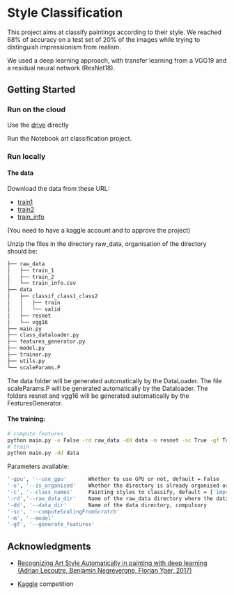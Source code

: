 # Style Classification

This project aims at classify paintings according to their style. We reached 68% of accuracy on a test set of 20% of the images while trying to distinguish impressionism from realism.

We used a deep learning approach, with transfer learning from a VGG19 and a residual neural network (ResNet18).

## Getting Started

### Run on the cloud

Use the [drive](https://drive.google.com/drive/folders/1TxWlhFs9hKlKEzAbL6Mw6PHLIWjCF7-w?usp=sharing) directly

Run the Notebook art classification project.

### Run locally

#### The data
Download the data from these URL:
- [train1](https://www.kaggle.com/c/painter-by-numbers/download/train_1.zip)
- [train2](https://www.kaggle.com/c/painter-by-numbers/download/train_2.zip)
- [train_info](https://www.kaggle.com/c/painter-by-numbers/data/train_info.csv)

(You need to have a kaggle account and to approve the project)

Unzip the files in the directory raw_data, organisation of the directory should be:

```bash
├── raw_data
│   ├── train_1
│   ├── train_2
│   └── train_info.csv
├── data
│   ├── classif_class1_class2
│   │   ├── train
│   │   └── valid
│   ├── resnet
│   └── vgg16
├── main.py
├── class_dataloader.py
├── features_generator.py
├── model.py
├── trainer.py
├── utils.py
└── scaleParams.P
```
 The data folder will be generated automatically by the DataLoader.
 The file scaleParams.P will be generated automatically by the Dataloader.
 The folders resnet and vgg16 will be generated automatically by the FeaturesGenerator.

#### The training:
```bash
# compute features
python main.py -o False -rd raw_data -dd data -m resnet -sc True -gf True 
# train
python main.py -dd data
```
Parameters available:
```bash
'-gpu', '--use_gpu'       Whether to use GPU or not, default = False
'-o', '--is_organised'    Whether the directory is already organised or not, default = True
'-c', '--class_names'     Painting styles to classify, default = ['impressionism', 'realism']
'-rd','--raw_data_dir'    Name of the raw_data directory where the dataset has been unziped, default = 'None'
'-dd', '--data_dir'       Name of the data directory, compulsory
'-sc', '--computeScalingFromScratch'
'-m', '--model'
'-gf', '--generate_features'
```

## Acknowledgments

- [Recognizing Art Style Automatically in painting with deep learning (Adrian Lecoutre, Benjamin Negrevergne, Florian Yger, 2017)](http://www.lamsade.dauphine.fr/~bnegrevergne/webpage/documents/2017_rasta.pdf)

- [Kaggle](www.kaggle.com) competition






